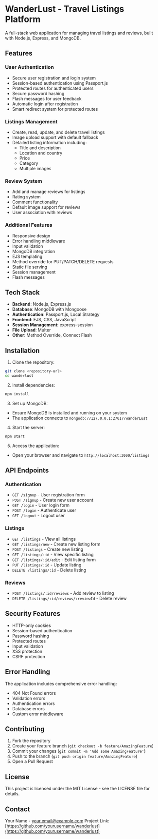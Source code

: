 # WanderLust - Travel Listings Platform

A full-stack web application for managing travel listings and reviews, built with Node.js, Express, and MongoDB.

## Features

### User Authentication
- Secure user registration and login system
- Session-based authentication using Passport.js
- Protected routes for authenticated users
- Secure password hashing
- Flash messages for user feedback
- Automatic login after registration
- Smart redirect system for protected routes

### Listings Management
- Create, read, update, and delete travel listings
- Image upload support with default fallback
- Detailed listing information including:
  - Title and description
  - Location and country
  - Price
  - Category
  - Multiple images

### Review System
- Add and manage reviews for listings
- Rating system
- Comment functionality
- Default image support for reviews
- User association with reviews

### Additional Features
- Responsive design
- Error handling middleware
- Input validation
- MongoDB integration
- EJS templating
- Method override for PUT/PATCH/DELETE requests
- Static file serving
- Session management
- Flash messages

## Tech Stack

- **Backend**: Node.js, Express.js
- **Database**: MongoDB with Mongoose
- **Authentication**: Passport.js, Local Strategy
- **Frontend**: EJS, CSS, JavaScript
- **Session Management**: express-session
- **File Upload**: Multer
- **Other**: Method Override, Connect Flash

## Installation

1. Clone the repository:
```bash
git clone <repository-url>
cd wanderlust
```

2. Install dependencies:
```bash
npm install
```

3. Set up MongoDB:
- Ensure MongoDB is installed and running on your system
- The application connects to `mongodb://127.0.0.1:27017/wanderLust`

4. Start the server:
```bash
npm start
```

5. Access the application:
- Open your browser and navigate to `http://localhost:3000/listings`

## API Endpoints

### Authentication
- `GET /signup` - User registration form
- `POST /signup` - Create new user account
- `GET /login` - User login form
- `POST /login` - Authenticate user
- `GET /logout` - Logout user

### Listings
- `GET /listings` - View all listings
- `GET /listings/new` - Create new listing form
- `POST /listings` - Create new listing
- `GET /listings/:id` - View specific listing
- `GET /listings/:id/edit` - Edit listing form
- `PUT /listings/:id` - Update listing
- `DELETE /listings/:id` - Delete listing

### Reviews
- `POST /listings/:id/reviews` - Add review to listing
- `DELETE /listings/:id/reviews/:reviewId` - Delete review

## Security Features

- HTTP-only cookies
- Session-based authentication
- Password hashing
- Protected routes
- Input validation
- XSS protection
- CSRF protection

## Error Handling

The application includes comprehensive error handling:
- 404 Not Found errors
- Validation errors
- Authentication errors
- Database errors
- Custom error middleware

## Contributing

1. Fork the repository
2. Create your feature branch (`git checkout -b feature/AmazingFeature`)
3. Commit your changes (`git commit -m 'Add some AmazingFeature'`)
4. Push to the branch (`git push origin feature/AmazingFeature`)
5. Open a Pull Request

## License

This project is licensed under the MIT License - see the LICENSE file for details.

## Contact

Your Name - your.email@example.com
Project Link: [https://github.com/yourusername/wanderlust](https://github.com/yourusername/wanderlust) 
